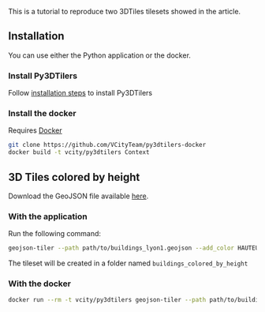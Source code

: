 This is a tutorial to reproduce two 3DTiles tilesets showed in the article.

## Installation

You can use either the Python application or the docker.

### Install Py3DTilers

Follow [installation steps](https://github.com/VCityTeam/py3dtilers#installation-from-sources) to install Py3DTilers

### Install the docker

Requires [Docker](https://docs.docker.com/get-docker/)

```bash
git clone https://github.com/VCityTeam/py3dtilers-docker
docker build -t vcity/py3dtilers Context
```

## 3D Tiles colored by height

Download the GeoJSON file available [here](https://raw.githubusercontent.com/VCityTeam/UD-Sample-data/master/GeoJSON/buildings_lyon1.geojson).

### With the application

Run the following command:

```bash
geojson-tiler --path path/to/buildings_lyon1.geojson --add_color HAUTEUR -o buildings_colored_by_height
```

The tileset will be created in a folder named `buildings_colored_by_height`

### With the docker

```bash
docker run --rm -t vcity/py3dtilers geojson-tiler --path path/to/buildings_lyon1.geojson --add_color HAUTEUR -o buildings_colored_by_height
```
